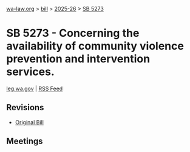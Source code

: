 [wa-law.org](/) > [bill](/bill/) > [2025-26](/bill/2025-26/) > [SB 5273](/bill/2025-26/sb/5273/)

# SB 5273 - Concerning the availability of community violence prevention and intervention services.
[leg.wa.gov](https://app.leg.wa.gov/billsummary?BillNumber=5273&Year=2025&Initiative=false) | [RSS Feed](./rss.xml)

## Revisions
* [Original Bill](1/)

## Meetings
